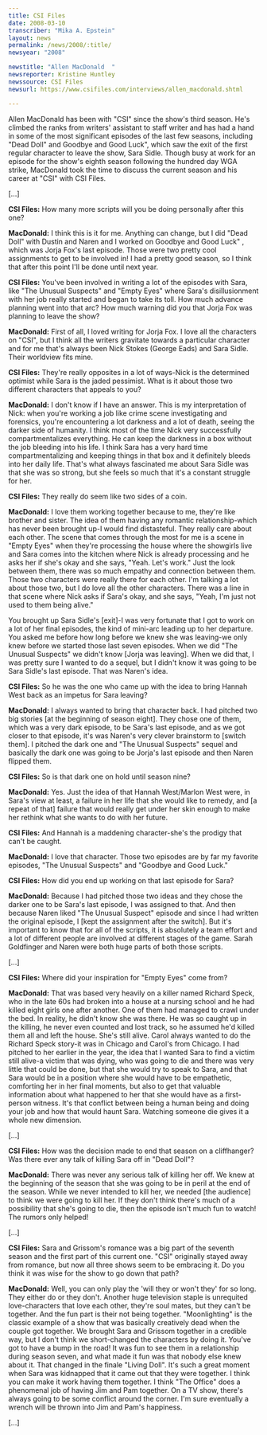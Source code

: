 ```yaml
---
title: CSI Files
date: 2008-03-10
transcriber: "Mika A. Epstein"
layout: news
permalink: /news/2008/:title/
newsyear: "2008"

newstitle: "Allen MacDonald  "
newsreporter: Kristine Huntley
newssource: CSI Files
newsurl: https://www.csifiles.com/interviews/allen_macdonald.shtml

---
```


Allen MacDonald has been with "CSI" since the show's third season. He's climbed the ranks from writers' assistant to staff writer and has had a hand in some of the most significant episodes of the last few seasons, including "Dead Doll" and Goodbye and Good Luck", which saw the exit of the first regular character to leave the show, Sara Sidle. Though busy at work for an episode for the show's eighth season following the hundred day WGA strike, MacDonald took the time to discuss the current season and his career at "CSI" with CSI Files.

[...]

**CSI Files:** How many more scripts will you be doing personally after this one?

**MacDonald:** I think this is it for me. Anything can change, but I did "Dead Doll" with Dustin and Naren and I worked on Goodbye and Good Luck" , which was Jorja Fox's last episode. Those were two pretty cool assignments to get to be involved in! I had a pretty good season, so I think that after this point I'll be done until next year.

**CSI Files:** You've been involved in writing a lot of the episodes with Sara, like "The Unusual Suspects" and "Empty Eyes" where Sara's disillusionment with her job really started and began to take its toll. How much advance planning went into that arc? How much warning did you that Jorja Fox was planning to leave the show?

**MacDonald:** First of all, I loved writing for Jorja Fox. I love all the characters on "CSI", but I think all the writers gravitate towards a particular character and for me that's always been Nick Stokes (George Eads) and Sara Sidle. Their worldview fits mine.

**CSI Files:** They're really opposites in a lot of ways-Nick is the determined optimist while Sara is the jaded pessimist. What is it about those two different characters that appeals to you?

**MacDonald:** I don't know if I have an answer. This is my interpretation of Nick: when you're working a job like crime scene investigating and forensics, you're encountering a lot darkness and a lot of death, seeing the darker side of humanity. I think most of the time Nick very successfully compartmentalizes everything. He can keep the darkness in a box without the job bleeding into his life. I think Sara has a very hard time compartmentalizing and keeping things in that box and it definitely bleeds into her daily life. That's what always fascinated me about Sara Sidle was that she was so strong, but she feels so much that it's a constant struggle for her.

**CSI Files:** They really do seem like two sides of a coin.

**MacDonald:** I love them working together because to me, they're like brother and sister. The idea of them having any romantic relationship-which has never been brought up-I would find distasteful. They really care about each other. The scene that comes through the most for me is a scene in "Empty Eyes" when they're processing the house where the showgirls live and Sara comes into the kitchen where Nick is already processing and he asks her if she's okay and she says, "Yeah. Let's work." Just the look between them, there was so much empathy and connection between them. Those two characters were really there for each other. I'm talking a lot about those two, but I do love all the other characters. There was a line in that scene where Nick asks if Sara's okay, and she says, "Yeah, I'm just not used to them being alive."

You brought up Sara Sidle's [exit]-I was very fortunate that I got to work on a lot of her final episodes, the kind of mini-arc leading up to her departure. You asked me before how long before we knew she was leaving-we only knew before we started those last seven episodes. When we did "The Unusual Suspects" we didn't know [Jorja was leaving]. When we did that, I was pretty sure I wanted to do a sequel, but I didn't know it was going to be Sara Sidle's last episode. That was Naren's idea.

**CSI Files:** So he was the one who came up with the idea to bring Hannah West back as an impetus for Sara leaving?

**MacDonald:** I always wanted to bring that character back. I had pitched two big stories [at the beginning of season eight]. They chose one of them, which was a very dark episode, to be Sara's last episode, and as we got closer to that episode, it's was Naren's very clever brainstorm to [switch them]. I pitched the dark one and "The Unusual Suspects" sequel and basically the dark one was going to be Jorja's last episode and then Naren flipped them.

**CSI Files:** So is that dark one on hold until season nine?

**MacDonald:** Yes. Just the idea of that Hannah West/Marlon West were, in Sara's view at least, a failure in her life that she would like to remedy, and [a repeat of that] failure that would really get under her skin enough to make her rethink what she wants to do with her future.

**CSI Files:** And Hannah is a maddening character-she's the prodigy that can't be caught.

**MacDonald:** I love that character. Those two episodes are by far my favorite episodes, "The Unusual Suspects" and "Goodbye and Good Luck."

**CSI Files:** How did you end up working on that last episode for Sara?

**MacDonald:** Because I had pitched those two ideas and they chose the darker one to be Sara's last episode, I was assigned to that. And then because Naren liked "The Unusual Suspect" episode and since I had written the original episode, I [kept the assignment after the switch]. But it's important to know that for all of the scripts, it is absolutely a team effort and a lot of different people are involved at different stages of the game. Sarah Goldfinger and Naren were both huge parts of both those scripts.

[...]

**CSI Files:** Where did your inspiration for "Empty Eyes" come from?

**MacDonald:** That was based very heavily on a killer named Richard Speck, who in the late 60s had broken into a house at a nursing school and he had killed eight girls one after another. One of them had managed to crawl under the bed. In reality, he didn't know she was there. He was so caught up in the killing, he never even counted and lost track, so he assumed he'd killed them all and left the house. She's still alive. Carol always wanted to do the Richard Speck story-it was in Chicago and Carol's from Chicago. I had pitched to her earlier in the year, the idea that I wanted Sara to find a victim still alive-a victim that was dying, who was going to die and there was very little that could be done, but that she would try to speak to Sara, and that Sara would be in a position where she would have to be empathetic, comforting her in her final moments, but also to get that valuable information about what happened to her that she would have as a first-person witness. It's that conflict between being a human being and doing your job and how that would haunt Sara. Watching someone die gives it a whole new dimension.

[...]

**CSI Files:** How was the decision made to end that season on a cliffhanger? Was there ever any talk of killing Sara off in "Dead Doll"?

**MacDonald:** There was never any serious talk of killing her off. We knew at the beginning of the season that she was going to be in peril at the end of the season. While we never intended to kill her, we needed [the audience] to think we were going to kill her. If they don't think there's much of a possibility that she's going to die, then the episode isn't much fun to watch! The rumors only helped!

[...]

**CSI Files:** Sara and Grissom's romance was a big part of the seventh season and the first part of this current one. "CSI" originally stayed away from romance, but now all three shows seem to be embracing it. Do you think it was wise for the show to go down that path?

**MacDonald:** Well, you can only play the 'will they or won't they' for so long. They either do or they don't. Another huge television staple is unrequited love-characters that love each other, they're soul mates, but they can't be together. And the fun part is their not being together. "Moonlighting" is the classic example of a show that was basically creatively dead when the couple got together. We brought Sara and Grissom together in a credible way, but I don't think we short-changed the characters by doing it. You've got to have a bump in the road! It was fun to see them in a relationship during season seven, and what made it fun was that nobody else knew about it. That changed in the finale "Living Doll". It's such a great moment when Sara was kidnapped that it came out that they were together. I think you can make it work having them together. I think "The Office" does a phenomenal job of having Jim and Pam together. On a TV show, there's always going to be some conflict around the corner. I'm sure eventually a wrench will be thrown into Jim and Pam's happiness.

[...]
